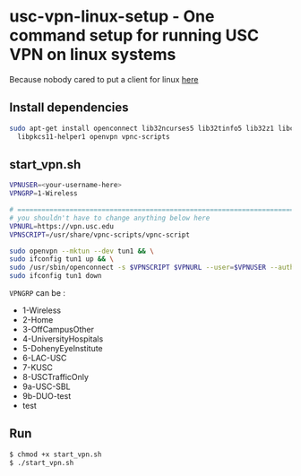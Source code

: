 # usc-vpn-linux-setup - One command setup for running USC VPN on linux systems

Because nobody cared to put a client for linux [here](https://itservices.usc.edu/vpn/)

## Install dependencies

```bash
sudo apt-get install openconnect lib32ncurses5 lib32tinfo5 lib32z1 libc6-i386\
  libpkcs11-helper1 openvpn vpnc-scripts
```

## start_vpn.sh

```bash
VPNUSER=<your-username-here>
VPNGRP=1-Wireless

# =============================================================================
# you shouldn't have to change anything below here
VPNURL=https://vpn.usc.edu
VPNSCRIPT=/usr/share/vpnc-scripts/vpnc-script

sudo openvpn --mktun --dev tun1 && \
sudo ifconfig tun1 up && \
sudo /usr/sbin/openconnect -s $VPNSCRIPT $VPNURL --user=$VPNUSER --authgroup=$VPNGRP --interface=tun1
sudo ifconfig tun1 down

```

`VPNGRP` can be :

- 1-Wireless
- 2-Home 
- 3-OffCampusOther
- 4-UniversityHospitals
- 5-DohenyEyeInstitute
- 6-LAC-USC
- 7-KUSC
- 8-USCTrafficOnly
- 9a-USC-SBL
- 9b-DUO-test
- test

## Run
```bash
$ chmod +x start_vpn.sh
$ ./start_vpn.sh
```

